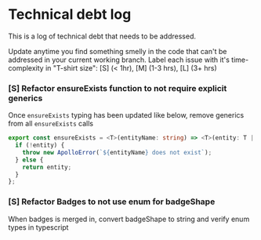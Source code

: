 # Technical debt log

This is a log of technical debt that needs to be addressed.

Update anytime you find something smelly in the code that can't be addressed in your current working branch. Label each issue with it's time-complexity in "T-shirt size": [S] (< 1hr), [M] (1-3 hrs), [L] (3+ hrs)

### [S] Refactor ensureExists function to not require explicit generics

Once `ensureExists` typing has been updated like below, remove generics from all `ensureExists` calls

```ts
export const ensureExists = <T>(entityName: string) => <T>(entity: T | undefined): T => {
  if (!entity) {
    throw new ApolloError(`${entityName} does not exist`);
  } else {
    return entity;
  }
};
```

### [S] Refactor Badges to not use enum for badgeShape

When badges is merged in, convert badgeShape to string and verify enum types in typescript
